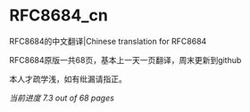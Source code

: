 # RFC8684_cn
RFC8684的中文翻译|Chinese translation for RFC8684

RFC8684原版一共68页，基本上一天一页翻译，周末更新到github

本人才疏学浅，如有纰漏请指正。

*当前进度 7.3 out of 68 pages*
